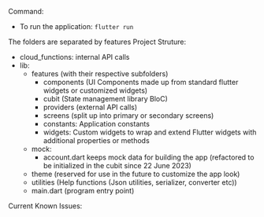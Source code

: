 Command:  
- To run the application: `flutter run`

The folders are separated by features
Project Struture:
- cloud_functions: internal API calls
- lib: 
    - features (with their respective subfolders)
        - components (UI Components made up from standard flutter widgets or customized widgets)
        - cubit (State management library BloC)
        - providers (external API calls)
        - screens (split up into primary or secondary screens)
        - constants: Application constants
        - widgets: Custom widgets to wrap and extend Flutter widgets with additional properties or methods
    - mock: 
        - account.dart keeps mock data for building the app (refactored to be initialized in the cubit since 22 June 2023)
    - theme (reserved for use in the future to customize the app look)
    - utilities (Help functions (Json utilities, serializer, converter etc))
    - main.dart (program entry point)
    
Current Known Issues:
